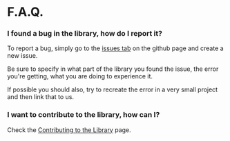 # F.A.Q.

### I found a bug in the library, how do I report it?

To report a bug, simply go to the [issues tab](https://github.com/Team-Compliance/libraryofisaac/issues) on the github page and create a new issue.

Be sure to specify in what part of the library you found the issue, the error you're getting, what you are doing to experience it.

If possible you should also, try to recreate the error in a very small project and then link that to us.

### I want to contribute to the library, how can I?

Check the [Contributing to the Library](contributing-to-the-library.md) page.
